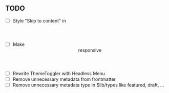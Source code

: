 ## TODO

- [ ] Style "Skip to content" in <header>
- [ ] Make <header> responsive
- [ ] Rewrite ThemeToggler with Headless Menu
- [ ] Remove unnecessary metadata from frontmatter
- [ ] Remove unnecessary metadata type in $lib/types like featured, draft, ...
